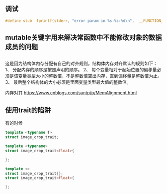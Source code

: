 

## 调试
```c
#define stub  fprintf(stderr, "error param in %s:%s:%d\n",  __FUNCTION__, __FILE__, __LINE__);
```

## mutable关键字用来解决常函数中不能修改对象的数据成员的问题

##
这是因为结构体内存分配有自己的对齐规则，结构体内存对齐默认的规则如下：
1、 分配内存的顺序是按照声明的顺序。
2、 每个变量相对于起始位置的偏移量必须是该变量类型大小的整数倍，不是整数倍空出内存，直到偏移量是整数倍为止。
3、 最后整个结构体的大小必须是里面变量类型最大值的整数倍。

内存对其 https://www.cnblogs.com/suntp/p/MemAlignment.html

## 使用trait的陷阱
有的时候
```cpp
template <typename T>
struct image_crop_trait;

template <typename>
struct image_crop_trait<float>{

};
```

```cpp
template <>
struct image_crop_trait{};
struct image_crop_trait<float>{

};
```
